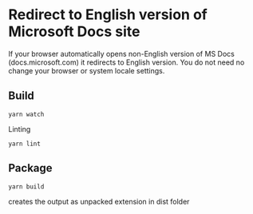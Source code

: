# Redirect to English version of Microsoft Docs site
If your browser automatically opens non-English version of MS Docs (docs.microsoft.com) it redirects to English version.
You do not need no change your browser or system locale settings.

## Build
```
yarn watch
```

Linting
```
yarn lint
```

## Package
```
yarn build
```
creates the output as unpacked extension in dist folder
